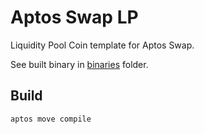 # Aptos Swap LP

Liquidity Pool Coin template for Aptos Swap.

See built binary in [binaries](binaries) folder.

## Build

    aptos move compile
